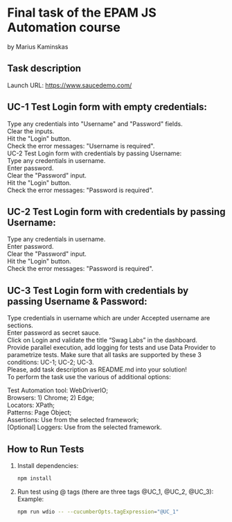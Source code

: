 #  Final task of the EPAM JS Automation course 
by Marius Kaminskas

## Task description
Launch URL: https://www.saucedemo.com/

## UC-1 Test Login form with empty credentials:

Type any credentials into "Username" and "Password" fields.  
Clear the inputs.  
Hit the "Login" button.  
Check the error messages: "Username is required".  
UC-2 Test Login form with credentials by passing Username:  
Type any credentials in username.  
Enter password.  
Clear the "Password" input.  
Hit the "Login" button.  
Check the error messages: "Password is required".  

## UC-2 Test Login form with credentials by passing Username:

Type any credentials in username.  
Enter password.  
Clear the "Password" input.  
Hit the "Login" button.  
Check the error messages: "Password is required".  

## UC-3 Test Login form with credentials by passing Username & Password:

Type credentials in username which are under Accepted username are sections.  
Enter password as secret sauce.  
Click on Login and validate the title “Swag Labs” in the dashboard.  
Provide parallel execution, add logging for tests and use Data Provider to parametrize tests. Make sure that all tasks   are supported by these 3 conditions: UC-1; UC-2; UC-3.  
Please, add task description as README.md into your solution!  
To perform the task use the various of additional options:  

Test Automation tool: WebDriverIO;  
Browsers: 1) Chrome; 2) Edge;  
Locators: XPath;  
Patterns: Page Object;  
Assertions: Use from the selected framework;  
[Optional] Loggers: Use from the selected framework.  

## How to Run Tests

1. Install dependencies:
   ```bash
   npm install
   
2. Run test using @ tags (there are three tags @UC_1, @UC_2, @UC_3):  
Example:  
   ```bash
   npm run wdio -- --cucumberOpts.tagExpression="@UC_1"
